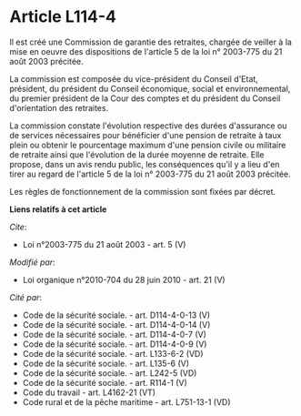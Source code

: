 # Article L114-4

Il est créé une Commission de garantie des retraites, chargée de veiller à la mise en oeuvre des dispositions de l'article 5
de la loi n° 2003-775 du 21 août 2003 précitée. 

La commission est composée du vice-président du Conseil d'Etat, président, du président du Conseil économique, social et
environnemental, du premier président de la Cour des comptes et du président du Conseil d'orientation des retraites. 

La commission constate l'évolution respective des durées d'assurance ou de services nécessaires pour bénéficier d'une pension
de retraite à taux plein ou obtenir le pourcentage maximum d'une pension civile ou militaire de retraite ainsi que
l'évolution de la durée moyenne de retraite. Elle propose, dans un avis rendu public, les conséquences qu'il y a lieu d'en
tirer au regard de l'article 5 de la loi n° 2003-775 du 21 août 2003 précitée. 

Les règles de fonctionnement de la commission sont fixées par décret.

**Liens relatifs à cet article**

_Cite_:

  - Loi n°2003-775 du 21 août 2003 - art. 5 (V)

_Modifié par_:

  - Loi organique n°2010-704 du 28 juin 2010 - art. 21 (V)

_Cité par_:

  - Code de la sécurité sociale. - art. D114-4-0-13 (V)
  - Code de la sécurité sociale. - art. D114-4-0-14 (V)
  - Code de la sécurité sociale. - art. D114-4-0-7 (V)
  - Code de la sécurité sociale. - art. D114-4-0-9 (V)
  - Code de la sécurité sociale. - art. L133-6-2 (VD)
  - Code de la sécurité sociale. - art. L135-6 (V)
  - Code de la sécurité sociale. - art. L242-5 (VD)
  - Code de la sécurité sociale. - art. R114-1 (V)
  - Code du travail - art. L4162-21 (VT)
  - Code rural et de la pêche maritime - art. L751-13-1 (VD)
